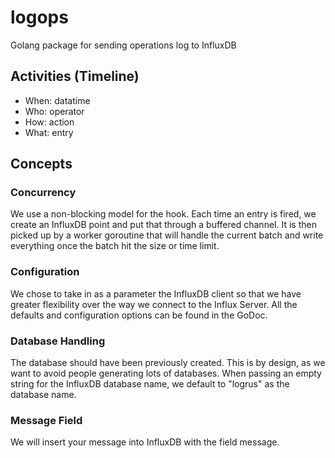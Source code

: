 # logops
Golang package for sending operations log to InfluxDB

Activities (Timeline)
-----------------------
  - When: datatime
  - Who:  operator
  - How:  action
  - What: entry

Concepts
------------------

### Concurrency

We use a non-blocking model for the hook. Each time an entry is fired, we create an InfluxDB point and put that through a buffered channel. It is then picked up by a worker goroutine that will handle the current batch and write everything once the batch hit the size or time limit. 

### Configuration

We chose to take in as a parameter the InfluxDB client so that we have greater flexibility over the way we connect to the Influx Server.
All the defaults and configuration options can be found in the GoDoc.

### Database Handling

The database should have been previously created. This is by design, as we want to avoid people generating lots of databases.
When passing an empty string for the InfluxDB database name, we default to "logrus" as the database name.

### Message Field

We will insert your message into InfluxDB with the field message.
